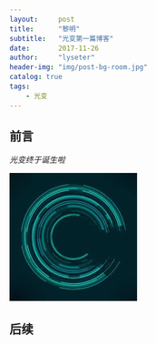 ```yaml
---
layout:     post
title:      "黎明"
subtitle:   "光变第一篇博客"
date:       2017-11-26
author:     "lyseter"
header-img: "img/post-bg-room.jpg"
catalog: true
tags:
    - 光变
---
```


## 前言

*光变终于诞生啦*

![](/img/图标.jpeg)

## 后续